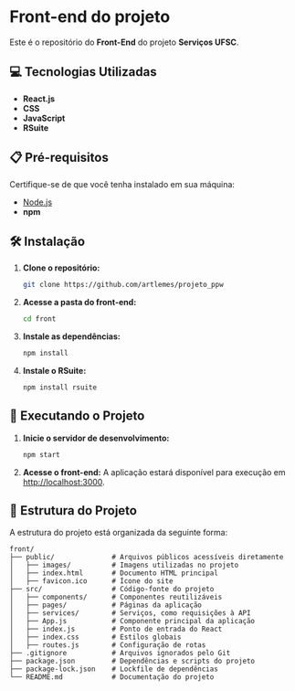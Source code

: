 # Front-end do projeto

Este é o repositório do **Front-End** do projeto **Serviços UFSC**.

## 💻 Tecnologias Utilizadas

- **React.js**
- **CSS**
- **JavaScript**
- **RSuite**

## 📋 Pré-requisitos

Certifique-se de que você tenha instalado em sua máquina:

- [Node.js](https://nodejs.org/)
- **npm**

## 🛠️ Instalação

1. **Clone o repositório:**
   ```bash
   git clone https://github.com/artlemes/projeto_ppw
   ```

2. **Acesse a pasta do front-end:**
   ```bash
   cd front
   ```

3. **Instale as dependências:**
   ```bash
   npm install
   ```

4. **Instale o RSuite:**
   ```bash
   npm install rsuite
   ```
 
## 🚀 Executando o Projeto

1. **Inicie o servidor de desenvolvimento:**
   ```bash
   npm start
   ```

2. **Acesse o front-end:**
   A aplicação estará disponível para execução em [http://localhost:3000](http://localhost:3000).

## 📁 Estrutura do Projeto

A estrutura do projeto está organizada da seguinte forma:

```plaintext
front/
├── public/              # Arquivos públicos acessíveis diretamente
│   ├── images/          # Imagens utilizadas no projeto
│   ├── index.html       # Documento HTML principal
│   ├── favicon.ico      # Ícone do site
├── src/                 # Código-fonte do projeto
│   ├── components/      # Componentes reutilizáveis
│   ├── pages/           # Páginas da aplicação
│   ├── services/        # Serviços, como requisições à API
│   ├── App.js           # Componente principal da aplicação
│   ├── index.js         # Ponto de entrada do React
│   ├── index.css        # Estilos globais
│   ├── routes.js        # Configuração de rotas
├── .gitignore           # Arquivos ignorados pelo Git
├── package.json         # Dependências e scripts do projeto
├── package-lock.json    # Lockfile de dependências
└── README.md            # Documentação do projeto
